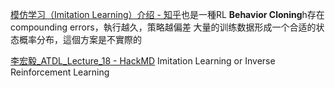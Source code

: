 [模仿学习（Imitation Learning）介绍 - 知乎](https://zhuanlan.zhihu.com/p/25688750)也是一種RL
**Behavior Cloning**h存在compounding errors，執行越久，策略越偏差
大量的训练数据形成一个合适的状态概率分布，這個方案是不實際的

[李宏毅_ATDL_Lecture_18 - HackMD](https://hackmd.io/@shaoeChen/SJmNmF1ES)
Imitation Learning or Inverse Reinforcement Learning
